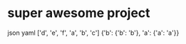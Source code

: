 <!--
    =====================================
    generator=datazen
    version=1.12.0
    hash=427219fa6c80592d6e8beeedd035e6cf
    =====================================
-->

# super awesome project

json
yaml
['d', 'e', 'f', 'a', 'b', 'c']
{'b': {'b': 'b'}, 'a': {'a': 'a'}}
